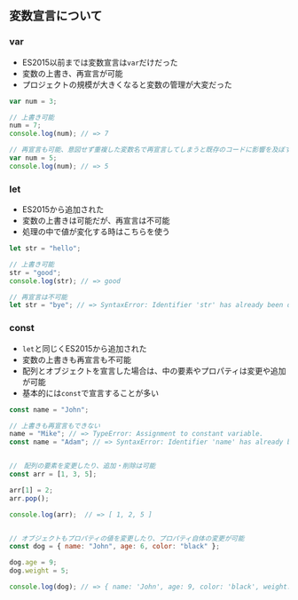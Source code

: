 ## 変数宣言について

### var
- ES2015以前までは変数宣言は`var`だけだった
- 変数の上書き、再宣言が可能
- プロジェクトの規模が大きくなると変数の管理が大変だった
```JavaScript
var num = 3;

// 上書き可能
num = 7;
console.log(num); // => 7

// 再宣言も可能、意図せず重複した変数名で再宣言してしまうと既存のコードに影響を及ぼす
var num = 5;
console.log(num); // => 5
```

### let
- ES2015から追加された
- 変数の上書きは可能だが、再宣言は不可能
- 処理の中で値が変化する時はこちらを使う
```JavaScript
let str = "hello";

// 上書き可能
str = "good";
console.log(str); // => good

// 再宣言は不可能
let str = "bye"; // => SyntaxError: Identifier 'str' has already been declared
```

### const
- `let`と同じくES2015から追加された
- 変数の上書きも再宣言も不可能
- 配列とオブジェクトを宣言した場合は、中の要素やプロパティは変更や追加が可能
- 基本的には`const`で宣言することが多い
```JavaScript
const name = "John";

// 上書きも再宣言もできない
name = "Mike"; // => TypeError: Assignment to constant variable.
const name = "Adam"; // => SyntaxError: Identifier 'name' has already been declared


//　配列の要素を変更したり、追加・削除は可能
const arr = [1, 3, 5];

arr[1] = 2;
arr.pop();

console.log(arr);  // => [ 1, 2, 5 ]


// オブジェクトもプロパティの値を変更したり、プロパティ自体の変更が可能
const dog = { name: "John", age: 6, color: "black" };

dog.age = 9;
dog.weight = 5;

console.log(dog); // => { name: 'John', age: 9, color: 'black', weight: 5 }
```
